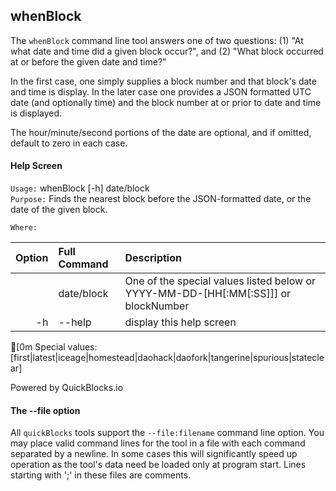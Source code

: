 ## whenBlock

The	`whenBlock` command line tool answers one of two questions: (1) "At what date and time did a given block occur?", and (2) "What block occurred at or before the given date and time?"

In the first case, one simply supplies a block number and that block's date and time is display. In the later case one provides a JSON formatted UTC date (and optionally time) and the block number at or prior to date and time is displayed.

The hour/minute/second portions of the date are optional, and if omitted, default to zero in each case.

#### Help Screen

`Usage:`    whenBlock [-h] date/block  
`Purpose:`  Finds the nearest block before the JSON-formatted date, or the date of the given block.
             
`Where:`  

| Option | Full Command | Description |
| -------: | :------- | :------- |
|  | date/block | One of the special values listed below or YYYY-MM-DD-[HH[:MM[:SS]]] or blockNumber |
| -h | --help | display this help screen |

[0m	Special values: [first|latest|iceage|homestead|daohack|daofork|tangerine|spurious|stateclear]

  Powered by QuickBlocks.io

#### The --file option

All `quickBlocks` tools support the `--file:filename` command line option. You may place valid command lines for the tool in a file with each command separated by a newline. In some cases this will significantly speed up operation as the tool's data need be loaded only at program start. Lines starting with ';' in these files are comments.
